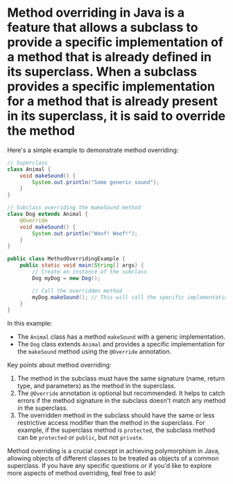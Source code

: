 # Method overriding in Java is a feature that allows a subclass to provide a specific implementation of a method that is already defined in its superclass. When a subclass provides a specific implementation for a method that is already present in its superclass, it is said to override the method

Here's a simple example to demonstrate method overriding:

```java
// Superclass
class Animal {
    void makeSound() {
        System.out.println("Some generic sound");
    }
}

// Subclass overriding the makeSound method
class Dog extends Animal {
    @Override
    void makeSound() {
        System.out.println("Woof! Woof!");
    }
}

public class MethodOverridingExample {
    public static void main(String[] args) {
        // Create an instance of the subclass
        Dog myDog = new Dog();

        // Call the overridden method
        myDog.makeSound(); // This will call the specific implementation in Dog
    }
}
```

In this example:

- The `Animal` class has a method `makeSound` with a generic implementation.
- The `Dog` class extends `Animal` and provides a specific implementation for the `makeSound` method using the `@Override` annotation.

Key points about method overriding:

1. The method in the subclass must have the same signature (name, return type, and parameters) as the method in the superclass.
2. The `@Override` annotation is optional but recommended. It helps to catch errors if the method signature in the subclass doesn't match any method in the superclass.
3. The overridden method in the subclass should have the same or less restrictive access modifier than the method in the superclass. For example, if the superclass method is `protected`, the subclass method can be `protected` or `public`, but not `private`.

Method overriding is a crucial concept in achieving polymorphism in Java, allowing objects of different classes to be treated as objects of a common superclass. If you have any specific questions or if you'd like to explore more aspects of method overriding, feel free to ask!
